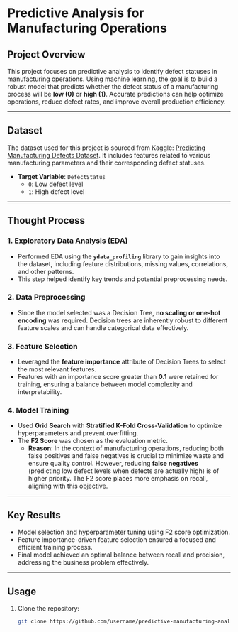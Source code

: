 # Predictive Analysis for Manufacturing Operations

## Project Overview

This project focuses on predictive analysis to identify defect statuses in manufacturing operations. Using machine learning, the goal is to build a robust model that predicts whether the defect status of a manufacturing process will be **low (0)** or **high (1)**. Accurate predictions can help optimize operations, reduce defect rates, and improve overall production efficiency.

---

## Dataset

The dataset used for this project is sourced from Kaggle: [Predicting Manufacturing Defects Dataset](https://www.kaggle.com/datasets/rabieelkharoua/predicting-manufacturing-defects-dataset). It includes features related to various manufacturing parameters and their corresponding defect statuses.

- **Target Variable**: `DefectStatus`  
  - `0`: Low defect level  
  - `1`: High defect level  

---

## Thought Process

### 1. **Exploratory Data Analysis (EDA)**  
   - Performed EDA using the **`ydata_profiling`** library to gain insights into the dataset, including feature distributions, missing values, correlations, and other patterns.  
   - This step helped identify key trends and potential preprocessing needs.

### 2. **Data Preprocessing**  
   - Since the model selected was a Decision Tree, **no scaling or one-hot encoding** was required. Decision trees are inherently robust to different feature scales and can handle categorical data effectively.  

### 3. **Feature Selection**  
   - Leveraged the **feature importance** attribute of Decision Trees to select the most relevant features.  
   - Features with an importance score greater than **0.1** were retained for training, ensuring a balance between model complexity and interpretability.

### 4. **Model Training**  
   - Used **Grid Search** with **Stratified K-Fold Cross-Validation** to optimize hyperparameters and prevent overfitting.  
   - The **F2 Score** was chosen as the evaluation metric.  
     - **Reason**: In the context of manufacturing operations, reducing both false positives and false negatives is crucial to minimize waste and ensure quality control. However, reducing **false negatives** (predicting low defect levels when defects are actually high) is of higher priority. The F2 score places more emphasis on recall, aligning with this objective.

---

## Key Results

- Model selection and hyperparameter tuning using F2 score optimization.  
- Feature importance-driven feature selection ensured a focused and efficient training process.  
- Final model achieved an optimal balance between recall and precision, addressing the business problem effectively.

---

## Usage

1. Clone the repository:  
   ```bash
   git clone https://github.com/username/predictive-manufacturing-analysis.git

